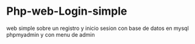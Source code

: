 # Php-web-Login-simple
web simple sobre un registro y inicio sesion con base de datos en mysql phpmyadmin y con menu de admin
